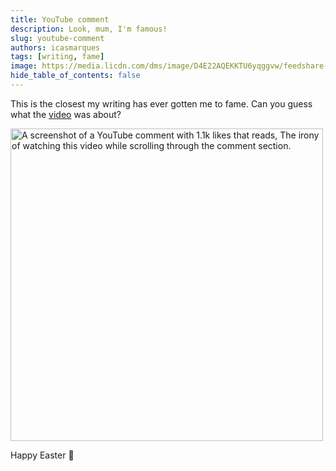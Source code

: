 ```yaml
---
title: YouTube comment
description: Look, mum, I'm famous!
slug: youtube-comment
authors: icasmarques
tags: [writing, fame]
image: https://media.licdn.com/dms/image/D4E22AQEKKTU6yqggvw/feedshare-shrink_800/0/1711763334311?e=1715212800&v=beta&t=yanLU_B1ddjDMaOQZRStt79uwyevmMaKAOrPeH9Zhg4
hide_table_of_contents: false
---
```


This is the closest my writing has ever gotten me to fame. Can you guess what the [video](https://youtu.be/jCJdl6Vs7wg?si=DZ7aKvQkGbKrXrc7) was about?

<img src="https://media.licdn.com/dms/image/D4E22AQEKKTU6yqggvw/feedshare-shrink_800/0/1711763334311?e=1715212800&v=beta&t=yanLU_B1ddjDMaOQZRStt79uwyevmMaKAOrPeH9Zhg4" alt="A screenshot of a YouTube comment with 1.1k likes that reads, The irony of watching this video while scrolling through the comment section." width="500" height ="auto"></img>  


Happy Easter 🐰
